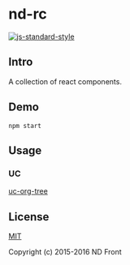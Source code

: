 # nd-rc

[![js-standard-style](https://cdn.rawgit.com/feross/standard/master/badge.svg)](http://standardjs.com)

## Intro

A collection of react components.

## Demo
```
npm start
```

## Usage

### UC
[uc-org-tree](http://baidu.com)

## License

[MIT](http://opensource.org/licenses/MIT)

Copyright (c) 2015-2016 ND Front
